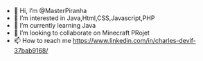 - 👋 Hi, I’m @MasterPiranha
- 👀 I’m interested in Java,Html,CSS,Javascript,PHP
- 🌱 I’m currently learning Java
- 💞️ I’m looking to collaborate on Minecraft PRojet
- 📫 How to reach me https://www.linkedin.com/in/charles-devif-37bab9168/

<!---
MasterPiranha/MasterPiranha is a ✨ special ✨ repository because its `README.md` (this file) appears on your GitHub profile.
You can click the Preview link to take a look at your changes.
--->
